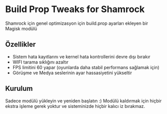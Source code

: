 # Build Prop Tweaks for Shamrock
Shamrock için genel optimizasyon için build.prop ayarları ekleyen bir Magisk modülü

## Özellikler
* Sistem hata kayıtlarını ve kernel hata kontrollerini devre dışı bırakır
* WIFI tarama sıklığını azaltır
* FPS limitini 60 yapar (oyunlarda daha stabil performans sağlamak için)
* Görüşme ve Medya seslerinin ayar hassasiyetini yükseltir

## Kurulum
Sadece modülü yükleyin ve yeniden başlatın :)
Modülü kaldırmak için hiçbir ekstra işleme gerek yoktur ve sisteminizde hiçbir kalıcı iz bırakmaz.
